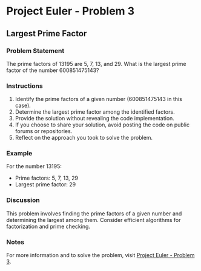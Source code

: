 # Project Euler - Problem 3

## Largest Prime Factor

### Problem Statement

The prime factors of 13195 are 5, 7, 13, and 29. What is the largest prime factor of the number 600851475143?

### Instructions

1. Identify the prime factors of a given number (600851475143 in this case).
2. Determine the largest prime factor among the identified factors.
3. Provide the solution without revealing the code implementation.
4. If you choose to share your solution, avoid posting the code on public forums or repositories.
5. Reflect on the approach you took to solve the problem.

### Example

For the number 13195:
- Prime factors: 5, 7, 13, 29
- Largest prime factor: 29

### Discussion

This problem involves finding the prime factors of a given number and determining the largest among them. Consider efficient algorithms for factorization and prime checking.

### Notes

For more information and to solve the problem, visit [Project Euler - Problem 3](https://projecteuler.net/problem=3).
